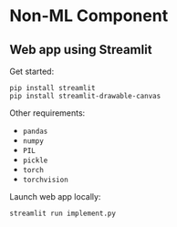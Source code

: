 # Non-ML Component

## Web app using Streamlit

Get started:
```
pip install streamlit
pip install streamlit-drawable-canvas
```

Other requirements:
- `pandas`
- `numpy`
- `PIL`
- `pickle`
- `torch`
- `torchvision`

Launch web app locally:
```
streamlit run implement.py
```
